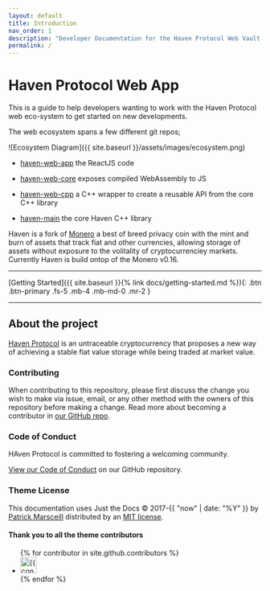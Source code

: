 ```yaml
---
layout: default
title: Introduction
nav_order: 1
description: "Developer Documentation for the Haven Protocol Web Vault."
permalink: /
---
```


# Haven Protocol Web App
This is a guide to help developers wanting to work with the Haven Protocol web eco-system to get started on new developments.

The web ecosystem spans a few different git repos;

![Ecosystem Diagram]({{ site.baseurl }}/assets/images/ecosystem.png)

- [haven-web-app](https://github.com/haven-protocol-org/haven-web-app) the ReactJS code

- [haven-web-core](https://github.com/haven-protocol-org/haven-web-core) exposes compiled WebAssembly to JS 

- [haven-web-cpp](https://github.com/haven-protocol-org/haven-web-cpp) a C++ wrapper to create a reusable API from the core C++ library

- [haven-main](https://github.com/haven-protocol-org/haven-main) the core Haven C++ library


Haven is a fork of [Monero](https://www.getmonero.org/) a best of breed privacy coin with the mint and burn of assets that track fiat and other currencies, allowing storage of assets without exposure to the volitality of cryptocurrenciey markets.
Currently Haven is build ontop of the Monero v0.16.



---
[Getting Started]({{ site.baseurl }}{% link docs/getting-started.md %}){: .btn .btn-primary .fs-5 .mb-4 .mb-md-0 .mr-2 }

---

## About the project

[Haven Protocol](https://havenprotocol.org) is an untraceable cryptocurrency that proposes a new way of achieving a stable fiat value storage while being traded at market value.


### Contributing

When contributing to this repository, please first discuss the change you wish to make via issue,
email, or any other method with the owners of this repository before making a change. Read more about becoming a contributor in [our GitHub repo](https://github.com/haven-protocol-org/tbc#contributing).

### Code of Conduct

HAven Protocol is committed to fostering a welcoming community.

[View our Code of Conduct](https://github.com/haven-protocol-org/tbc/CODE_OF_CONDUCT.md) on our GitHub repository.

### Theme License

This documentation uses Just the Docs &copy; 2017-{{ "now" | date: "%Y" }} by [Patrick Marsceill](http://patrickmarsceill.com) distributed by an [MIT license](https://github.com/pmarsceill/just-the-docs/tree/master/LICENSE.txt).

#### Thank you to all the theme contributors

<ul class="list-style-none">
{% for contributor in site.github.contributors %}
  <li class="d-inline-block mr-1">
     <a href="{{ contributor.html_url }}"><img src="{{ contributor.avatar_url }}" width="32" height="32" alt="{{ contributor.login }}"/></a>
  </li>
{% endfor %}
</ul>